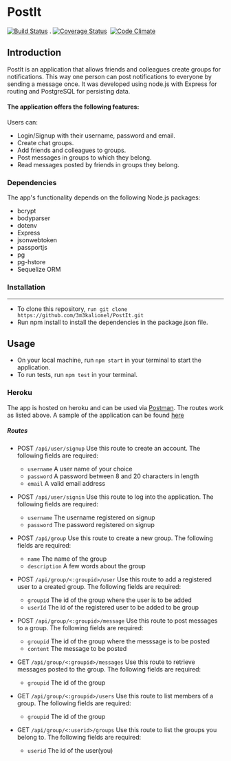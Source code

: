 # PostIt


[![Build Status](https://travis-ci.org/3m3kalionel/PostIt.svg?branch=develop)](https://travis-ci.org/3m3kalionel/PostIt) . [![Coverage Status](https://coveralls.io/repos/github/3m3kalionel/PostIt/badge.svg?branch=feature%2Ftests)](https://coveralls.io/github/3m3kalionel/PostIt?branch=feature%2Ftests)  [![Code Climate](https://codeclimate.com/github/3m3kalionel/PostIt/badges/gpa.svg)](https://codeclimate.com/github/3m3kalionel/PostIt)

## Introduction

PostIt is an application that allows friends and colleagues create groups for notifications. This way one person can post notifications to everyone by sending a message once. It was developed using node.js with Express for routing and PostgreSQL for persisting data.

#### The application offers the following features:

Users can:

* Login/Signup with their username, password and email.
* Create chat groups.
* Add friends and colleagues to groups.
* Post messages in groups to which they belong.
* Read messages posted by friends in groups they belong.

### Dependencies

The app's functionality depends on the following Node.js packages:

* bcrypt
* bodyparser
* dotenv
* Express
* jsonwebtoken
* passportjs
* pg
* pg-hstore
* Sequelize ORM


    
### Installation
---

- To clone this repository, `run git clone https://github.com/3m3kalionel/PostIt.git`
- Run npm install to install the dependencies in the package.json file.

## Usage

- On your local machine, run `npm start` in your terminal to start the application.
- To run tests, run `npm test` in your terminal.

### Heroku
The app is hosted on heroku and can be used via [Postman](https://www.getpostman.com/). The routes work as listed above. A sample of the application can be found [here](https://postit3m3ka.herokuapp.com/)

##### Routes 

* POST `/api/user/signup` Use this route to create an account. The following fields are required:
	* `username` A user name of your choice
	* `password` A password between 8 and 20 characters in length
	* `email` A valid email address

* POST `/api/user/signin` Use this route to log into the application. The following fields are required:
	* `username` The username registered on signup
	* `password` The password registered on signup
* POST `/api/group` Use this route to create a new group. The following fields are required:
	* `name` The name of the group
	* `description` A few words about the group
* POST `/api/group/<:groupid>/user` Use this route to add a registered user to a created group. The following fields are required:
	* `groupid` The id of the group where the user is to be added
	* `userId` The id of the registered user to be added to be group
* POST `/api/group/<:groupid>/message` Use this route to post messages to a group. The following fields are required: 
	* `groupid` The id of the group where the messsage is to be posted
	* `content` The message to be posted

* GET `/api/group/<:groupid>/messages` Use this route to retrieve messages posted to the group. The following fields are required:
	* `groupid` The id of the group 
* GET `/api/group/<:groupid>/users` Use this route to list members of a group. The following fields are required:
	* `groupid` The id of the group
* GET `/api/group/<:userid>/groups` Use this route to list the groups you belong to. The following fields are required:
	* `userid` The id of the user(you)
